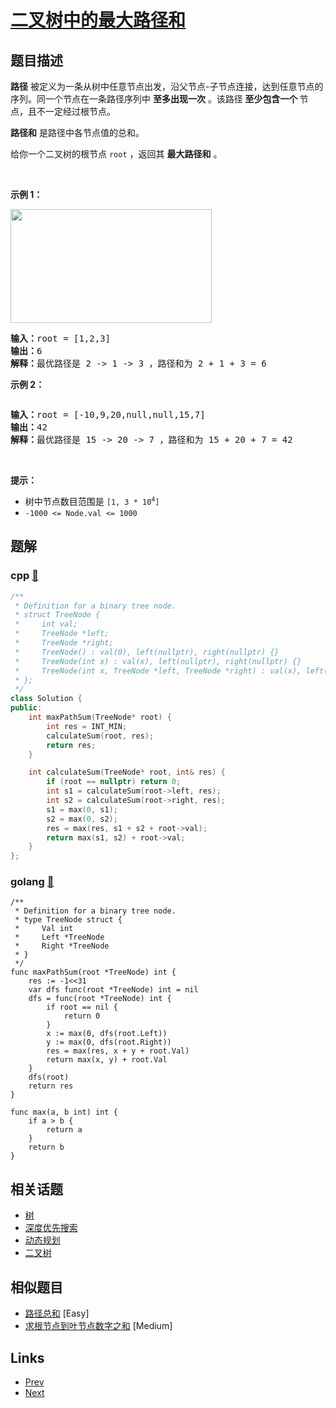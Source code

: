 
# [二叉树中的最大路径和](https://leetcode-cn.com/problems/binary-tree-maximum-path-sum)

## 题目描述

<p><strong>路径</strong> 被定义为一条从树中任意节点出发，沿父节点-子节点连接，达到任意节点的序列。同一个节点在一条路径序列中 <strong>至多出现一次</strong> 。该路径<strong> 至少包含一个 </strong>节点，且不一定经过根节点。</p>

<p><strong>路径和</strong> 是路径中各节点值的总和。</p>

<p>给你一个二叉树的根节点 <code>root</code> ，返回其 <strong>最大路径和</strong> 。</p>

<p> </p>

<p><strong>示例 1：</strong></p>
<img alt="" src="https://assets.leetcode.com/uploads/2020/10/13/exx1.jpg" style="width: 322px; height: 182px;" />
<pre>
<strong>输入：</strong>root = [1,2,3]
<strong>输出：</strong>6
<strong>解释：</strong>最优路径是 2 -> 1 -> 3 ，路径和为 2 + 1 + 3 = 6</pre>

<p><strong>示例 2：</strong></p>
<img alt="" src="https://assets.leetcode.com/uploads/2020/10/13/exx2.jpg" />
<pre>
<strong>输入：</strong>root = [-10,9,20,null,null,15,7]
<strong>输出：</strong>42
<strong>解释：</strong>最优路径是 15 -> 20 -> 7 ，路径和为 15 + 20 + 7 = 42
</pre>

<p> </p>

<p><strong>提示：</strong></p>

<ul>
	<li>树中节点数目范围是 <code>[1, 3 * 10<sup>4</sup>]</code></li>
	<li><code>-1000 <= Node.val <= 1000</code></li>
</ul>


## 题解

### cpp [🔗](binary-tree-maximum-path-sum.cpp) 
```cpp
/**
 * Definition for a binary tree node.
 * struct TreeNode {
 *     int val;
 *     TreeNode *left;
 *     TreeNode *right;
 *     TreeNode() : val(0), left(nullptr), right(nullptr) {}
 *     TreeNode(int x) : val(x), left(nullptr), right(nullptr) {}
 *     TreeNode(int x, TreeNode *left, TreeNode *right) : val(x), left(left), right(right) {}
 * };
 */
class Solution {
public:
    int maxPathSum(TreeNode* root) {
        int res = INT_MIN;
        calculateSum(root, res);
        return res;
    }

    int calculateSum(TreeNode* root, int& res) {
        if (root == nullptr) return 0;
        int s1 = calculateSum(root->left, res);
        int s2 = calculateSum(root->right, res);
        s1 = max(0, s1);
        s2 = max(0, s2);
        res = max(res, s1 + s2 + root->val);
        return max(s1, s2) + root->val;
    }
};
```
### golang [🔗](binary-tree-maximum-path-sum.go) 
```golang
/**
 * Definition for a binary tree node.
 * type TreeNode struct {
 *     Val int
 *     Left *TreeNode
 *     Right *TreeNode
 * }
 */
func maxPathSum(root *TreeNode) int {
    res := -1<<31
    var dfs func(root *TreeNode) int = nil
    dfs = func(root *TreeNode) int {
        if root == nil {
            return 0
        }
        x := max(0, dfs(root.Left))
        y := max(0, dfs(root.Right))
        res = max(res, x + y + root.Val)
        return max(x, y) + root.Val
    }
    dfs(root)
    return res
}

func max(a, b int) int {
    if a > b {
        return a
    }
    return b
}
```


## 相关话题

- [树](../../tags/tree.md) 
- [深度优先搜索](../../tags/depth-first-search.md) 
- [动态规划](../../tags/dynamic-programming.md) 
- [二叉树](../../tags/binary-tree.md) 


## 相似题目

- [路径总和](../path-sum/README.md)  [Easy] 
- [求根节点到叶节点数字之和](../sum-root-to-leaf-numbers/README.md)  [Medium] 


## Links

- [Prev](../best-time-to-buy-and-sell-stock-ii/README.md) 
- [Next](../valid-palindrome/README.md) 

